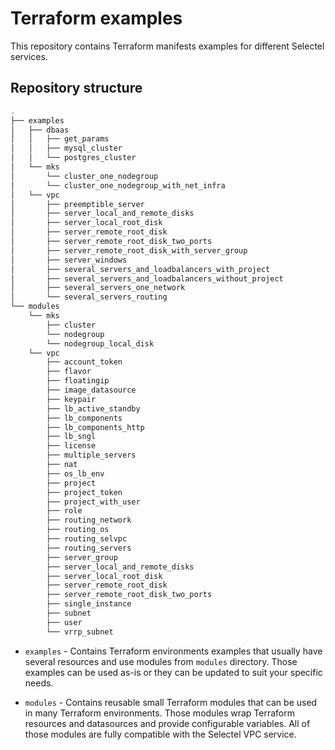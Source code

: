 # Terraform examples

This repository contains Terraform manifests examples for different Selectel
services.

## Repository structure

```bash
.
├── examples
│   ├── dbaas
│   │   ├── get_params
│   │   ├── mysql_cluster
│   │   └── postgres_cluster
│   └── mks
│       └── cluster_one_nodegroup
│       └── cluster_one_nodegroup_with_net_infra
│   └── vpc
│       ├── preemptible_server
│       ├── server_local_and_remote_disks
│       ├── server_local_root_disk
│       ├── server_remote_root_disk
│       ├── server_remote_root_disk_two_ports
│       ├── server_remote_root_disk_with_server_group
│       ├── server_windows
│       ├── several_servers_and_loadbalancers_with_project
│       ├── several_servers_and_loadbalancers_without_project
│       ├── several_servers_one_network
│       └── several_servers_routing
└── modules
    └── mks
        ├── cluster
        └── nodegroup
        └── nodegroup_local_disk
    └── vpc
        ├── account_token
        ├── flavor
        ├── floatingip
        ├── image_datasource
        ├── keypair
        ├── lb_active_standby
        ├── lb_components
        ├── lb_components_http
        ├── lb_sngl
        ├── license
        ├── multiple_servers
        ├── nat
        ├── os_lb_env
        ├── project
        ├── project_token
        ├── project_with_user
        ├── role
        ├── routing_network
        ├── routing_os
        ├── routing_selvpc
        ├── routing_servers
        ├── server_group
        ├── server_local_and_remote_disks
        ├── server_local_root_disk
        ├── server_remote_root_disk
        ├── server_remote_root_disk_two_ports
        ├── single_instance
        ├── subnet
        ├── user
        └── vrrp_subnet
```

  * `examples` - Contains Terraform environments examples that usually have
  several resources and use modules from `modules` directory.
  Those examples can be used as-is or they can be updated to suit your specific
  needs.

  * `modules` - Contains reusable small Terraform modules that can be used in
  many Terraform environments.
  Those modules wrap Terraform resources and datasources and provide
  configurable variables.
  All of those modules are fully compatible with the Selectel VPC service.
